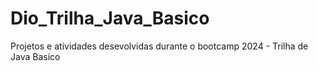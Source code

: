 # Dio_Trilha_Java_Basico
Projetos e atividades desevolvidas durante o bootcamp 2024 - Trilha de Java Basico
